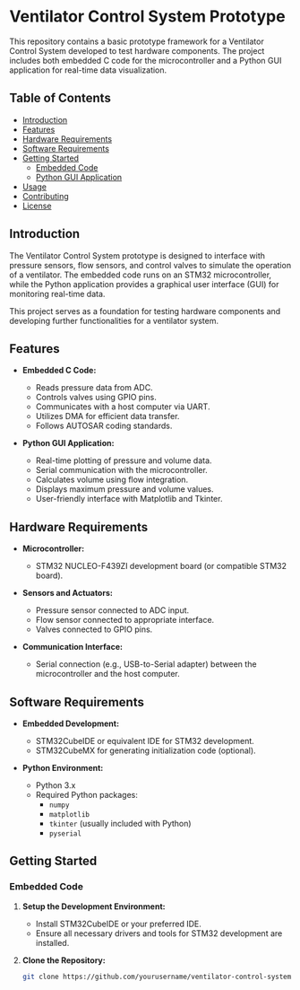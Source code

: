 # Ventilator Control System Prototype

This repository contains a basic prototype framework for a Ventilator Control System developed to test hardware components. The project includes both embedded C code for the microcontroller and a Python GUI application for real-time data visualization.

## Table of Contents

- [Introduction](#introduction)
- [Features](#features)
- [Hardware Requirements](#hardware-requirements)
- [Software Requirements](#software-requirements)
- [Getting Started](#getting-started)
  - [Embedded Code](#embedded-code)
  - [Python GUI Application](#python-gui-application)
- [Usage](#usage)
- [Contributing](#contributing)
- [License](#license)

## Introduction

The Ventilator Control System prototype is designed to interface with pressure sensors, flow sensors, and control valves to simulate the operation of a ventilator. The embedded code runs on an STM32 microcontroller, while the Python application provides a graphical user interface (GUI) for monitoring real-time data.

This project serves as a foundation for testing hardware components and developing further functionalities for a ventilator system.

## Features

- **Embedded C Code:**
  - Reads pressure data from ADC.
  - Controls valves using GPIO pins.
  - Communicates with a host computer via UART.
  - Utilizes DMA for efficient data transfer.
  - Follows AUTOSAR coding standards.

- **Python GUI Application:**
  - Real-time plotting of pressure and volume data.
  - Serial communication with the microcontroller.
  - Calculates volume using flow integration.
  - Displays maximum pressure and volume values.
  - User-friendly interface with Matplotlib and Tkinter.

## Hardware Requirements

- **Microcontroller:**
  - STM32 NUCLEO-F439ZI development board (or compatible STM32 board).

- **Sensors and Actuators:**
  - Pressure sensor connected to ADC input.
  - Flow sensor connected to appropriate interface.
  - Valves connected to GPIO pins.

- **Communication Interface:**
  - Serial connection (e.g., USB-to-Serial adapter) between the microcontroller and the host computer.

## Software Requirements

- **Embedded Development:**
  - STM32CubeIDE or equivalent IDE for STM32 development.
  - STM32CubeMX for generating initialization code (optional).

- **Python Environment:**
  - Python 3.x
  - Required Python packages:
    - `numpy`
    - `matplotlib`
    - `tkinter` (usually included with Python)
    - `pyserial`

## Getting Started

### Embedded Code

1. **Setup the Development Environment:**
   - Install STM32CubeIDE or your preferred IDE.
   - Ensure all necessary drivers and tools for STM32 development are installed.

2. **Clone the Repository:**
   ```bash
   git clone https://github.com/yourusername/ventilator-control-system.git
